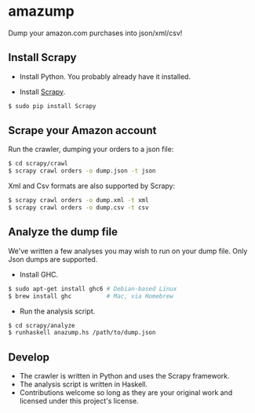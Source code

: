 # amazump #

Dump your amazon.com purchases into json/xml/csv!

## Install Scrapy ##

- Install Python.
You probably already have it installed.

- Install [Scrapy](http://doc.scrapy.org/en/latest/intro/install.html).

```sh
$ sudo pip install Scrapy
```

## Scrape your Amazon account ##

Run the crawler, dumping your orders to a json file:

```sh
$ cd scrapy/crawl
$ scrapy crawl orders -o dump.json -t json
```

Xml and Csv formats are also supported by Scrapy:

```sh
$ scrapy crawl orders -o dump.xml -t xml
$ scrapy crawl orders -o dump.csv -t csv
```

## Analyze the dump file ##

We've written a few analyses you may wish to run on your dump file.
Only Json dumps are supported.

- Install GHC.

```sh
$ sudo apt-get install ghc6 # Debian-based Linux
$ brew install ghc          # Mac, via Homebrew
```

- Run the analysis script.

```sh
$ cd scrapy/analyze
$ runhaskell anazump.hs /path/to/dump.json
```

## Develop ##
- The crawler is written in Python and uses the Scrapy framework.
- The analysis script is written in Haskell.
- Contributions welcome so long as they are your original work and licensed under this project's license.

